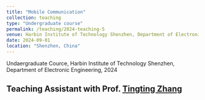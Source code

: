 ```yaml
---
title: "Mobile Communication"
collection: teaching
type: "Undergraduate course"
permalink: /teaching/2024-teaching-5
venue: Harbin Institute of Technology Shenzhen, Department of Electronic Engineering"
date: 2024-09-01
location: "Shenzhen, China"
---
```


Undaergraduate Cource, Harbin Institute of Technology Shenzhen, Department of Electronic Engineering, 2024
## Teaching Assistant with Prof. [Tingting Zhang]((https://faculty.hitsz.edu.cn/zhangtingting))


